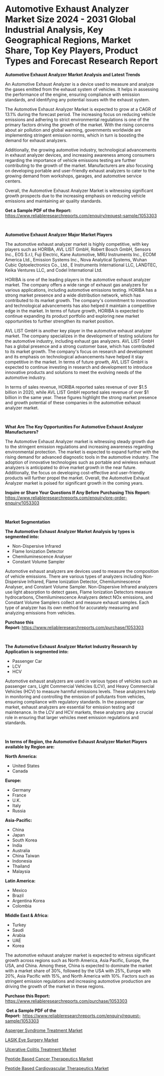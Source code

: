 <p><h1>Automotive Exhaust Analyzer Market Size 2024 - 2031 Global Industrial Analysis, Key Geographical Regions, Market Share, Top Key Players, Product Types and Forecast Research Report</h1></p><p><strong>Automotive Exhaust Analyzer Market Analysis and Latest Trends</strong></p>
<p><p>An Automotive Exhaust Analyzer is a device used to measure and analyze the gases emitted from the exhaust system of vehicles. It helps in assessing the performance of the engine, ensuring compliance with emission standards, and identifying any potential issues with the exhaust system.</p><p>The Automotive Exhaust Analyzer Market is expected to grow at a CAGR of 13.1% during the forecast period. The increasing focus on reducing vehicle emissions and adhering to strict environmental regulations is one of the primary factors driving the growth of the market. With the rising concerns about air pollution and global warming, governments worldwide are implementing stringent emission norms, which in turn is boosting the demand for exhaust analyzers.</p><p>Additionally, the growing automotive industry, technological advancements in exhaust analyzer devices, and increasing awareness among consumers regarding the importance of vehicle emissions testing are further contributing to the growth of the market. Manufacturers are also focusing on developing portable and user-friendly exhaust analyzers to cater to the growing demand from workshops, garages, and automotive service centers.</p><p>Overall, the Automotive Exhaust Analyzer Market is witnessing significant growth prospects due to the increasing emphasis on reducing vehicle emissions and maintaining air quality standards.</p></p>
<p><strong>Get a Sample PDF of the Report:&nbsp;</strong> <a href="https://www.reliableresearchreports.com/enquiry/request-sample/1053303">https://www.reliableresearchreports.com/enquiry/request-sample/1053303</a></p>
<p>&nbsp;</p>
<p><strong>Automotive Exhaust Analyzer Major Market Players</strong></p>
<p><p>The automotive exhaust analyzer market is highly competitive, with key players such as HORIBA, AVL LIST GmbH, Robert Bosch GmbH, Sensors Inc., EOS S.r.l, Fuji Electric, Kane Automotive, MRU Instruments Inc., ECOM America Ltd., Emission Systems Inc., Nova Analytical Systems, Wuhan Cubic Optoelectronics Co., Ltd., E Instruments International LLC, LANDTEC, Keika Ventures LLC, and Codel International Ltd.</p><p>HORIBA is one of the leading players in the automotive exhaust analyzer market. The company offers a wide range of exhaust gas analyzers for various applications, including automotive emissions testing. HORIBA has a strong market presence and a wide distribution network, which has contributed to its market growth. The company's commitment to innovation and technological advancements has also helped it maintain a competitive edge in the market. In terms of future growth, HORIBA is expected to continue expanding its product portfolio and exploring new market opportunities to further strengthen its market position.</p><p>AVL LIST GmbH is another key player in the automotive exhaust analyzer market. The company specializes in the development of testing solutions for the automotive industry, including exhaust gas analyzers. AVL LIST GmbH has a global presence and a strong customer base, which has contributed to its market growth. The company's focus on research and development and its emphasis on technological advancements have helped it stay competitive in the market. In terms of future growth, AVL LIST GmbH is expected to continue investing in research and development to introduce innovative products and solutions to meet the evolving needs of the automotive industry.</p><p>In terms of sales revenue, HORIBA reported sales revenue of over $1.5 billion in 2020, while AVL LIST GmbH reported sales revenue of over $1 billion in the same year. These figures highlight the strong market presence and growth potential of these companies in the automotive exhaust analyzer market.</p></p>
<p>&nbsp;</p>
<p><strong>What Are The Key Opportunities For Automotive Exhaust Analyzer Manufacturers?</strong></p>
<p><p>The Automotive Exhaust Analyzer market is witnessing steady growth due to the stringent emission regulations and increasing awareness regarding environmental protection. The market is expected to expand further with the rising demand for advanced diagnostic tools in the automotive industry. The adoption of innovative technologies such as portable and wireless exhaust analyzers is anticipated to drive market growth in the near future. Additionally, the focus on developing cost-effective and user-friendly products will further propel the market. Overall, the Automotive Exhaust Analyzer market is poised for significant growth in the coming years.</p></p>
<p><strong>Inquire or Share Your Questions If Any Before Purchasing This Report:</strong> <a href="https://www.reliableresearchreports.com/enquiry/pre-order-enquiry/1053303">https://www.reliableresearchreports.com/enquiry/pre-order-enquiry/1053303</a></p>
<p>&nbsp;</p>
<p><strong>Market Segmentation</strong></p>
<p><strong>The Automotive Exhaust Analyzer Market Analysis by types is segmented into:</strong></p>
<p><ul><li>Non-Dispersive Infrared</li><li>Flame Ionization Detector</li><li>Chemiluminescence Analyser</li><li>Constant Volume Sampler</li></ul></p>
<p><p>Automotive exhaust analyzers are devices used to measure the composition of vehicle emissions. There are various types of analyzers including Non-Dispersive Infrared, Flame Ionization Detector, Chemiluminescence Analyser, and Constant Volume Sampler. Non-Dispersive Infrared analyzers use light absorption to detect gases, Flame Ionization Detectors measure hydrocarbons, Chemiluminescence Analyzers detect NOx emissions, and Constant Volume Samplers collect and measure exhaust samples. Each type of analyzer has its own method for accurately measuring and analyzing emissions from vehicles.</p></p>
<p><strong>Purchase this Report:&nbsp;</strong><a href="https://www.reliableresearchreports.com/purchase/1053303">https://www.reliableresearchreports.com/purchase/1053303</a></p>
<p>&nbsp;</p>
<p><strong>The Automotive Exhaust Analyzer Market Industry Research by Application is segmented into:</strong></p>
<p><ul><li>Passenger Car</li><li>LCV</li><li>HCV</li></ul></p>
<p><p>Automotive exhaust analyzers are used in various types of vehicles such as passenger cars, Light Commercial Vehicles (LCV), and Heavy Commercial Vehicles (HCV) to measure harmful emissions levels. These analyzers help in monitoring and controlling the emission of pollutants from vehicles, ensuring compliance with regulatory standards. In the passenger car market, exhaust analyzers are essential for emission testing and maintenance. In the LCV and HCV markets, these analyzers play a crucial role in ensuring that larger vehicles meet emission regulations and standards.</p></p>
<p>&nbsp;</p>
<p><strong>In terms of Region, the Automotive Exhaust Analyzer Market Players available by Region are:</strong></p>
<p>
    <p> <strong> North America: </strong>
        <ul>
            <li>United States</li>
            <li>Canada</li>
        </ul>
        </p> 
    <p> <strong> Europe: </strong>
        <ul>
            <li>Germany</li>
            <li>France</li>
            <li>U.K.</li>
            <li>Italy</li>
            <li>Russia</li>
        </ul>
        </p> 
    <p> <strong> Asia-Pacific: </strong>
        <ul>
            <li>China</li>
            <li>Japan</li>
            <li>South Korea</li>
            <li>India</li>
            <li>Australia</li>
            <li>China Taiwan</li>
            <li>Indonesia</li>
            <li>Thailand</li>
            <li>Malaysia</li>
        </ul>
        </p> 
    <p> <strong> Latin America: </strong>
        <ul>
            <li>Mexico</li>
            <li>Brazil</li>
            <li>Argentina Korea</li>
            <li>Colombia</li>
        </ul>
        </p> 
    <p> <strong> Middle East & Africa: </strong>
        <ul>
            <li>Turkey</li>
            <li>Saudi</li>
            <li>Arabia</li>
            <li>UAE</li>
            <li>Korea</li>
        </ul>
    </p>
    </p>
<p><p>The automotive exhaust analyzer market is expected to witness significant growth across regions such as North America, Asia Pacific, Europe, the USA, and China. Among these, China is expected to dominate the market with a market share of 30%, followed by the USA with 25%, Europe with 20%, Asia Pacific with 15%, and North America with 10%. Factors such as stringent emission regulations and increasing automotive production are driving the growth of the market in these regions.</p></p>
<p><strong>Purchase this Report: </strong><a href="https://www.reliableresearchreports.com/purchase/1053303">https://www.reliableresearchreports.com/purchase/1053303</a></p>
<p>&nbsp;<strong>Get a Sample PDF of the Report:&nbsp;&nbsp;</strong><a href="https://www.reliableresearchreports.com/enquiry/request-sample/1053303">https://www.reliableresearchreports.com/enquiry/request-sample/1053303</a></p>
<p><strong></strong></p>
<p><p><a href="https://medium.com/p/4f079e669b0c/edit">Asperger Syndrome Treatment Market</a></p><p><a href="https://medium.com/p/e3be931c1b36/edit">LASIK Eye Surgery Market</a></p><p><a href="https://medium.com/@kobehyatt744/ulcerative-colitis-treatment-market-analysis-its-cagr-market-segmentation-and-global-industry-3f9ecdd4749d">Ulcerative Colitis Treatment Market</a></p><p><a href="https://medium.com/p/c4022f1680b1/edit">Peptide Based Cancer Therapeutics Market</a></p><p><a href="https://medium.com/p/5f555051e81c/edit">Peptide Based Cardiovascular Therapeutics Market</a></p></p>